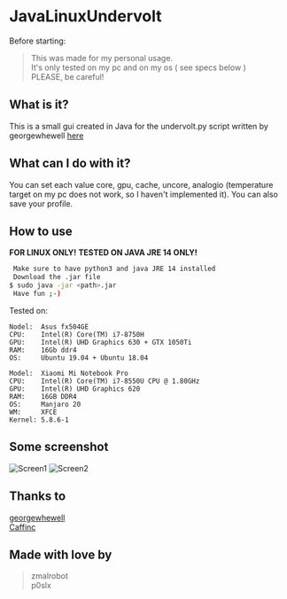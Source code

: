 # JavaLinuxUndervolt

Before starting: 
>This was made for my personal usage.<br>
>It's only tested on my pc and on my os ( see specs below )<br>
>PLEASE, be careful!<br>

## What is it?

This is a small gui created in Java for the undervolt.py script written by georgewhewell [here](https://github.com/georgewhewell/undervolt)

## What can I do with it? 

You can set each value core, gpu, cache, uncore, analogio (temperature target on my pc does not work, so I haven't implemented it). 
You can also save your profile.

## How to use

**FOR LINUX ONLY!**
**TESTED ON JAVA JRE 14 ONLY!**

```bash
 Make sure to have python3 and java JRE 14 installed
 Download the .jar file
$ sudo java -jar <path>.jar
 Have fun ;-)
```

Tested on: 

```
Nodel:  Asus fx504GE
CPU:    Intel(R) Core(TM) i7-8750H
GPU:    Intel(R) UHD Graphics 630 + GTX 1050Ti
RAM:    16Gb ddr4
OS:     Ubuntu 19.04 + Ubuntu 18.04
```

```
Model:  Xiaomi Mi Notebook Pro
CPU:    Intel(R) Core(TM) i7-8550U CPU @ 1.80GHz
GPU:    Intel(R) UHD Graphics 620 
RAM:    16GB DDR4 
OS:     Manjaro 20
WM:     XFCE
Kernel: 5.8.6-1
```

## Some screenshot

![Screen1](https://imgur.com/A19tAgx.png)
![Screen2](https://imgur.com/qkPamUS.png)

## Thanks to

[georgewhewell](https://github.com/georgewhewell/undervolt)
<br>
[Caffinc](https://caffinc.github.io/2016/03/cpu-load-generator/)

## Made with love by
> zmalrobot<br>
> p0slx
